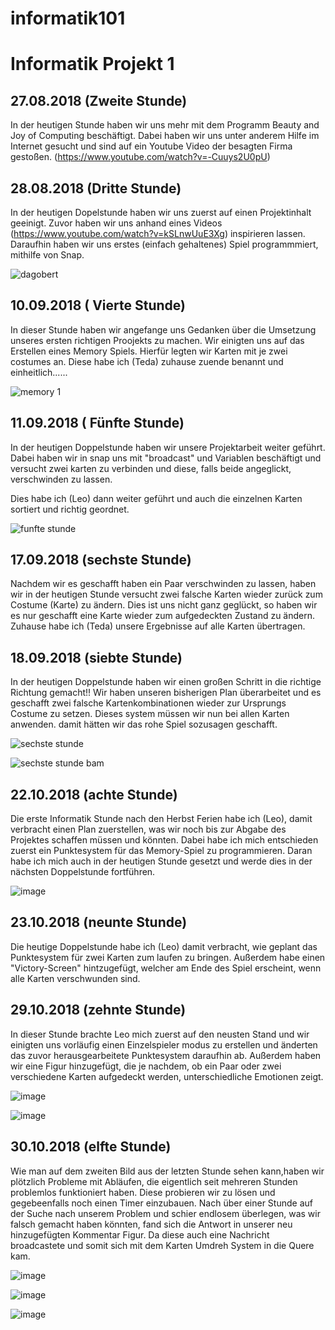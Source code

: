 # informatik101

# Informatik Projekt 1
## 27.08.2018 (Zweite Stunde)

In der heutigen Stunde haben wir uns mehr mit dem Programm Beauty and Joy of Computing beschäftigt.
Dabei haben wir uns unter anderem Hilfe im Internet gesucht und sind auf ein Youtube Video der besagten Firma gestoßen. 
(https://www.youtube.com/watch?v=-Cuuys2U0pU)


## 28.08.2018 (Dritte Stunde)

In der heutigen Dopelstunde haben wir uns zuerst auf einen Projektinhalt geeinigt. Zuvor haben wir uns anhand eines 
Videos (https://www.youtube.com/watch?v=kSLnwUuE3Xg) inspirieren lassen. Daraufhin haben wir uns erstes (einfach gehaltenes) Spiel programmmiert, mithilfe von Snap.

![dagobert](https://user-images.githubusercontent.com/42579285/45287593-f162da80-b4e8-11e8-8124-5e35792994a9.png)


## 10.09.2018 ( Vierte Stunde)

In dieser Stunde haben wir angefange uns Gedanken über die Umsetzung unseres ersten richtigen Proojekts zu machen.
Wir einigten uns auf das Erstellen eines Memory Spiels. Hierfür legten wir Karten mit je zwei costumes an. Diese habe ich (Teda) zuhause 
zuende benannt und einheitlich......

![memory 1](https://user-images.githubusercontent.com/42579285/45362225-94dce980-b5d4-11e8-803c-cadf89b2fd39.png)

## 11.09.2018 ( Fünfte Stunde)

In der heutigen Doppelstunde haben wir unsere Projektarbeit weiter geführt. Dabei haben wir in snap uns mit "broadcast" und Variablen beschäftigt und versucht zwei karten zu verbinden und diese, falls beide angeglickt, verschwinden zu lassen.

Dies habe ich (Leo) dann weiter geführt und auch die einzelnen Karten sortiert und richtig geordnet.

![funfte stunde](https://user-images.githubusercontent.com/42579285/45613469-ca675400-ba66-11e8-83f3-09087f8b7d5f.png)

## 17.09.2018 (sechste Stunde)

Nachdem wir es geschafft haben ein Paar verschwinden zu lassen, haben wir in der heutigen Stunde versucht zwei falsche Karten wieder zurück zum Costume (Karte) zu ändern. Dies ist uns nicht ganz geglückt, so haben wir es nur geschafft eine Karte wieder zum aufgedeckten Zustand zu ändern.
Zuhause habe ich (Teda) unsere Ergebnisse auf alle Karten übertragen.


## 18.09.2018 (siebte Stunde)

In der heutigen Doppelstunde haben wir einen großen Schritt in die richtige Richtung gemacht!!
Wir haben unseren bisherigen Plan überarbeitet und es geschafft zwei falsche Kartenkombinationen wieder zur Ursprungs Costume zu setzen. Dieses system müssen wir nun bei allen Karten anwenden. damit hätten wir das rohe Spiel sozusagen geschafft.

![sechste stunde](https://user-images.githubusercontent.com/42579285/45692880-2233b700-bb5c-11e8-9cca-ed1c463466ac.png)

![sechste stunde bam](https://user-images.githubusercontent.com/42579285/45692916-32e42d00-bb5c-11e8-8b72-8718aed458cc.png)


## 22.10.2018 (achte Stunde)

Die erste Informatik Stunde nach den Herbst Ferien habe ich (Leo), damit verbracht einen Plan zuerstellen, was wir noch bis zur Abgabe des Projektes schaffen müssen und könnten. Dabei habe ich mich entschieden zuerst ein Punktesystem für das Memory-Spiel zu programmieren. Daran habe ich mich auch in der heutigen Stunde gesetzt und werde dies in der nächsten Doppelstunde fortführen.

![image](https://user-images.githubusercontent.com/42579285/47363296-b30b2e80-d6d6-11e8-818e-fe43d689deca.png)


## 23.10.2018 (neunte Stunde)

Die heutige Doppelstunde habe ich (Leo) damit verbracht, wie geplant das Punktesystem für zwei Karten zum laufen zu bringen. Außerdem habe einen "Victory-Screen" hintzugefügt, welcher am Ende des Spiel erscheint, wenn alle Karten verschwunden sind. 


## 29.10.2018 (zehnte Stunde)

In dieser Stunde brachte Leo mich zuerst auf den neusten Stand und wir einigten uns vorläufig einen Einzelspieler modus zu erstellen und änderten das zuvor herausgearbeitete Punktesystem daraufhin ab.
Außerdem haben wir eine Figur hinzugefügt, die je nachdem, ob ein Paar oder zwei verschiedene Karten aufgedeckt werden, unterschiedliche Emotionen zeigt.

![image](https://user-images.githubusercontent.com/42579285/47725411-cf6c1580-dc58-11e8-8acb-2de144ea1acf.png)

![image](https://user-images.githubusercontent.com/42579285/47725526-04786800-dc59-11e8-9ae7-0ba46828f0a9.png)

## 30.10.2018 (elfte Stunde)

Wie man auf dem zweiten Bild aus der letzten Stunde sehen kann,haben wir plötzlich Probleme mit Abläufen, die eigentlich seit mehreren Stunden problemlos funktioniert haben. Diese probieren wir zu lösen und gegebeenfalls noch einen Timer einzubauen.
Nach über einer Stunde auf der Suche nach unserem Problem und schier endlosem überlegen, was wir falsch gemacht haben könnten, fand sich die Antwort in unserer neu hinzugefügten Kommentar Figur. Da diese auch eine Nachricht broadcastete und somit sich mit dem Karten Umdreh System in die Quere kam.

![image](https://user-images.githubusercontent.com/42579285/47728450-ababce00-dc5e-11e8-9e5e-49491e0d5045.png)


![image](https://user-images.githubusercontent.com/42579285/48073513-36e90e80-e1df-11e8-9214-c7d7918717ee.png)

![image](https://user-images.githubusercontent.com/42579285/48073582-597b2780-e1df-11e8-8514-55ff7940e051.png)
